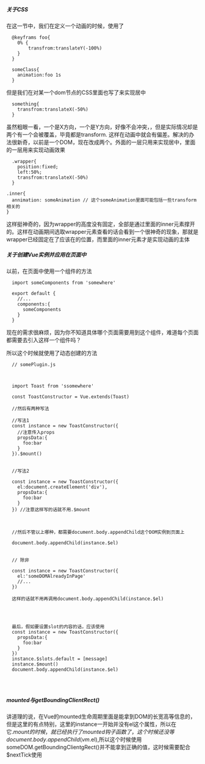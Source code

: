 ##### 关于CSS

在这一节中，我们在定义一个动画的时候，使用了
```
  @keyframs foo{
    0% {
        transfrom:translateY(-100%)
    }
  }

  someClass{
    animation:foo 1s
  }

```

但是我们在对某一个dom节点的CSS里面也写了来实现居中

```
  something{
    transfrom:translateX(-50%)
  }

```

虽然粗眼一看，一个是X方向，一个是Y方向，好像不会冲突，，但是实际情况却是两个有一个会被覆盖，毕竟都是transform. 这样在动画中就会有偏差。解决的办法很新奇，以前是一个DOM，现在改成两个。外面的一层只用来实现居中，里面的一层用来实现动画效果

```
  .wrapper{
    position:fixed;
    left:50%;
    transfrom:translateX(-50%)
  }

.inner{
  annimation: someAnimation // 这个someAnimation里面可能包括一些transform相关的
}

```
这样挺神奇的，因为wrapper的高度没有固定，全部是通过里面的inner元素撑开的。这样在动画期间选取wrapper元素查看的话会看到一个很神奇的现象，那就是wrapper已经固定在了应该在的位置，而里面的inner元素才是实现动画的主体



##### 关于创建Vue实例并应用在页面中


以前，在页面中使用一个组件的方法

```
  import someComponents from 'somewhere'  

  export default {
    //...
    components:{
      someComponents
    }
  }

```

现在的需求很麻烦，因为你不知道具体哪个页面需要用到这个组件，难道每个页面都需要去引入这样一个组件吗？

所以这个时候就使用了动态创建的方法

```
  // somePlugin.js



  import Toast from 'ssomewhere'

  const ToastConstructor = Vue.extends(Toast)

  //然后有两种写法

  //写法1
  const instance = new ToastConstructor({
    //注意传入props
    propsData:{
      foo:bar
    }
  }).$mount()


  //写法2

  const instance = new ToastConstructor({
    el:document.createElement('div'),
    propsData:{
      foo:bar
    }
  }) //注意这样写的话就不用.$mount



  //然后不管以上哪种，都需要document.body.appendChild这个DOM实例到页面上

  document.body.appendChild(instance.$el)


  // 除非

  const instance = new ToastConstructor({
    el:'someDOMAlreadyInPage'
    //...
  })

  这样的话就不用再调用document.body.appendChild(instance.$el)




  最后，假如要设置slot的内容的话，应该使用
  const instance = new ToastConstructor({
    propsData:{
      foo:bar
    }
  })
  instance.$slots.default = [message]
  instance.$mount()
  document.body.appendChild(instance.$el)

  


```


##### mounted与getBoundingClientRect()


讲道理的说，在Vue的mounted生命周期里面是能拿到DOM的长宽高等信息的，但是这里的有点特别，这里的instance一开始并没有el这个属性，所以在它.$mount的时候，就已经执行了mounted钩子函数了，
这个时候还没等document.body.appendChild(vm.$el),所以这个时候使用someDOM.getBoundingClientgRect()并不能拿到正确的值，这时候需要配合$nextTick使用












